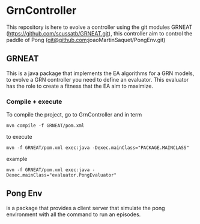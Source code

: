 # GrnController

This repository is here to evolve a controller using the git modules GRNEAT (https://github.com/scussatb/GRNEAT.git), this controller aim to control the paddle of Pong (git@github.com:joaoMartinSaquet/PongEnv.git)

## GRNEAT

This is a java package that implements the EA algorithms for a GRN models, to evolve a GRN controller you need to define an evaluator. 
This evaluator has the role to create a fitness that the EA aim to maximize.

### Compile + execute 

To compile the project, go to GrnController and in term

```
mvn compile -f GRNEAT/pom.xml
```

to execute 
```
mvn -f GRNEAT/pom.xml exec:java -Dexec.mainClass="PACKAGE.MAINCLASS"
```

example 

```
mvn -f GRNEAT/pom.xml exec:java -Dexec.mainClass="evaluator.PongEvaluator"
```


## Pong Env 

is a package that provides a client server that simulate the pong environment with all the command to run an episodes.


